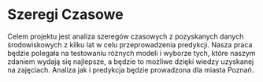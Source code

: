 # Szeregi Czasowe 
Celem projektu jest analiza szeregów czasowych z pozyskanych danych środowiskowych z kilku lat w celu przeprowadzenia predykcji. 
Nasza praca będzie polegała na testowaniu różnych modeli i wyborze tych, które naszym zdaniem wydają się najlepsze, 
a będzie to możliwe dzięki wiedzy uzyskanej na zajęciach. Analiza jak i predykcja będzie prowadzona dla miasta Poznań.

